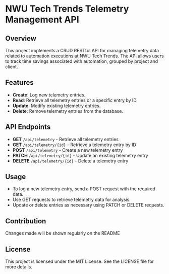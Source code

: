 
# NWU Tech Trends Telemetry Management API

## Overview

This project implements a CRUD RESTful API for managing telemetry data related to automation executions at NWU Tech Trends. The API allows users to track time savings associated with automation, grouped by project and client.

## Features

- **Create**: Log new telemetry entries.
- **Read**: Retrieve all telemetry entries or a specific entry by ID.
- **Update**: Modify existing telemetry entries.
- **Delete**: Remove telemetry entries from the database.

## API Endpoints

- **GET** `/api/telemetry` - Retrieve all telemetry entries
- **GET** `/api/telemetry/{id}` - Retrieve a telemetry entry by ID
- **POST** `/api/telemetry` - Create a new telemetry entry
- **PATCH** `/api/telemetry/{id}` - Update an existing telemetry entry
- **DELETE** `/api/telemetry/{id}` - Delete a telemetry entry

## Usage

- To log a new telemetry entry, send a POST request with the required data.
- Use GET requests to retrieve telemetry data for analysis.
- Update or delete entries as necessary using PATCH or DELETE requests.

## Contribution

Changes made will be shown regularly on the README

## License

This project is licensed under the MIT License. See the LICENSE file for more details.
